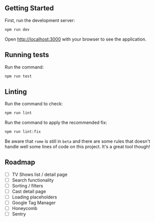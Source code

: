 ## Getting Started

First, run the development server:

```bash
npm run dev
```

Open [http://localhost:3000](http://localhost:3000) with your browser to see the application.

## Running tests

Run the command:

```bash
npm run test
```

## Linting

Run the command to check:

```bash
npm run lint
```

Run the command to apply the recommended fix:

```bash
npm run lint:fix
```

Be aware that `rome` is still in `beta` and there are some rules that doesn't handle well some lines of code on this project. It's a great tool though!

## Roadmap

- [ ] TV Shows list / detail page
- [ ] Search functionality
- [ ] Sorting / filters
- [ ] Cast detail page
- [ ] Loading placeholders
- [ ] Google Tag Manager
- [ ] Honeycomb
- [ ] Sentry